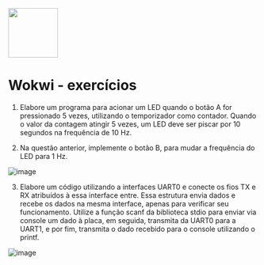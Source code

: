<img src="https://github.com/user-attachments/assets/0b08ceb0-a126-4d31-b172-6730c338bd7d" width="100" />


# Wokwi - exercícios

1. Elabore um programa para acionar um LED quando o botão A for pressionado 5 vezes, utilizando o temporizador como contador. Quando o valor da contagem atingir 5 vezes, um LED deve ser piscar por 10 segundos na frequência de 10 Hz.

      
2. Na questão anterior, implemente o botão B, para mudar a frequência do LED para 1 Hz.


![image](https://github.com/user-attachments/assets/d01754f1-0352-448a-807d-31cd262dc59d)


3. Elabore um código utilizando a interfaces UART0 e conecte os fios TX e RX atribuídos à essa interface entre. Essa estrutura envia dados e recebe os dados na mesma interface, apenas para verificar seu funcionamento. Utilize a função scanf da biblioteca stdio para enviar via console um dado à placa, em seguida, transmita da UART0 para a UART1, e por fim, transmita o dado recebido para o console utilizando o printf.


![image](https://github.com/user-attachments/assets/61b660a6-570f-43e3-8d8d-5e480b838238)





